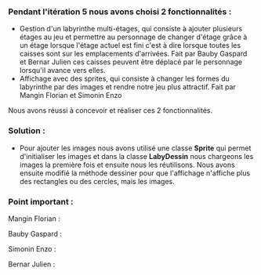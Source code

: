 ### Pendant l'itération 5 nous avons choisi 2 fonctionnalités :
- Gestion d'un labyrinthe multi-étages, qui consiste à ajouter plusieurs étages au jeu et permettre au personnage de changer d'étage
  grâce à un étage lorsque l'étage actuel est fini c'est à dire lorsque toutes les caisses sont sur les emplacements d'arrivées.
  Fait par Bauby Gaspard et Bernar Julien
  ces caisses peuvent être déplacé par le personnage lorsqu'il avance vers elles.
- Affichage avec des sprites, qui consiste à changer les formes du labyrinthe par des images et rendre notre jeu plus attractif.
  Fait par Mangin Florian et Simonin Enzo

Nous avons réussi à concevoir et réaliser ces 2 fonctionnalités.

### Solution :
- Pour ajouter les images nous avons utilisé une classe **Sprite** qui permet d'initialiser les images et dans la classe **LabyDessin**
  nous chargeons les images la première fois et ensuite nous les réutilisons. Nous avons ensuite modifié la méthode dessiner pour que l'affichage
  n'affiche plus des rectangles ou des cercles, mais les images.

### Point important :
Mangin Florian :


Bauby Gaspard :


Simonin Enzo :


Bernar Julien :